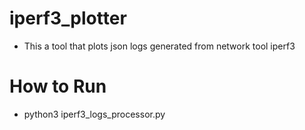# iperf3_plotter
* This a tool that plots json logs generated from network tool iperf3
# How to Run
* python3 iperf3_logs_processor.py
  